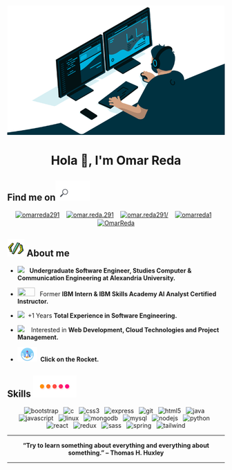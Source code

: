 
<p align="center">
<img src="https://github.com/OmarReda/OmarReda/blob/master/Heading3.gif">
</p>

<h1 align="center">Hola 👋, I'm Omar Reda</h1>

<h2>Find me on<img width="80" src="https://github.com/OmarReda/OmarReda/blob/master/find.gif"> </h2>
<p align="center"> 
<a href="https://linkedin.com/in/omarreda291" target="blank"><img align="center" src="https://cdn.jsdelivr.net/npm/simple-icons@3.0.1/icons/linkedin.svg" alt="omarreda291" height="33" width="33" /></a> &nbsp;&nbsp;
<a href="https://fb.com/omar.reda.291" target="blank"><img align="center" src="https://cdn.jsdelivr.net/npm/simple-icons@3.0.1/icons/facebook.svg" alt="omar.reda.291" height="35" width="35" /></a> &nbsp;&nbsp;
<a href="https://instagram.com/omar.reda291/" target="blank"><img align="center" src="https://cdn.jsdelivr.net/npm/simple-icons@3.0.1/icons/instagram.svg" alt="omar.reda291/" height="35" width="35" /></a> &nbsp;&nbsp;
<a href="https://www.behance.net/omarreda1" target="blank"><img align="center" src="https://cdn.jsdelivr.net/npm/simple-icons@3.0.1/icons/behance.svg" alt="omarreda1" height="40" width="40" /></a> &nbsp;&nbsp;
<a href="https://github.com/OmarReda" target="blank"><img align="center" src="https://cdn.jsdelivr.net/npm/simple-icons@3.0.1/icons/github.svg" alt="OmarReda" height="35" width="35" /></a>
</p>
  
<h2><img width="40" src="https://github.com/OmarReda/OmarReda/blob/master/source.gif"> About me</h2> 

  - <img width="40" src="https://i.dlpng.com/static/png/5516567-transparent-graduation-cap-transparent-graduation-cap-clipart-graduation-cap-transparent-920_569_preview.png">&nbsp;&nbsp; **Undergraduate Software Engineer, Studies Computer & Communication Engineering at Alexandria University.**
    
  - <img width="40" height="20" src="https://www.hecbusinessgame.com/media/IBM-Logo-PNG-Transparent-1024x446.png">&nbsp;&nbsp; Former **IBM Intern & IBM Skills Academy AI Analyst Certified Instructor.**
  
  - <img width="40" src="https://www.internshipwala.com/img/comp.png">&nbsp; +1 Years **Total Experience in Software Engineering.**
  
  - <img width="35" src="https://img.icons8.com/cotton/2x/laptop-coding.png">&nbsp;&nbsp;&nbsp; Interested in **Web Development, Cloud Technologies and Project Management.**

  - <a href="https://github.com/OmarReda/Discovery"><img width="45" src="https://github.com/OmarReda/OmarReda/blob/master/discovery.gif"></a> &nbsp;<strong>Click on the Rocket.</strong>
  

<h2>Skills <img width="100" src="https://github.com/OmarReda/OmarReda/blob/master/skills2.gif"></h2>

<p align="center"><img src="https://devicons.github.io/devicon/devicon.git/icons/bootstrap/bootstrap-plain.svg" alt="bootstrap" width="40" height="40"/> &nbsp; <img src="https://devicons.github.io/devicon/devicon.git/icons/c/c-original.svg" alt="c" width="40" height="40"/> &nbsp; <img src="https://devicons.github.io/devicon/devicon.git/icons/css3/css3-original-wordmark.svg" alt="css3" width="40" height="40"/> &nbsp; <img src="https://devicons.github.io/devicon/devicon.git/icons/express/express-original-wordmark.svg" alt="express" width="40" height="40"/> &nbsp; <img src="https://www.vectorlogo.zone/logos/git-scm/git-scm-icon.svg" alt="git" width="40" height="40"/> &nbsp; <img src="https://devicons.github.io/devicon/devicon.git/icons/html5/html5-original-wordmark.svg" alt="html5" width="40" height="40"/> &nbsp; <img src="https://devicons.github.io/devicon/devicon.git/icons/java/java-original-wordmark.svg" alt="java" width="40" height="40"/> &nbsp; <img src="https://devicons.github.io/devicon/devicon.git/icons/javascript/javascript-original.svg" alt="javascript" width="40" height="40"/> &nbsp; <img src="https://devicons.github.io/devicon/devicon.git/icons/linux/linux-original.svg" alt="linux" width="40" height="40"/> &nbsp; <img src="https://devicons.github.io/devicon/devicon.git/icons/mongodb/mongodb-original-wordmark.svg" alt="mongodb" width="40" height="40"/> &nbsp; <img src="https://devicons.github.io/devicon/devicon.git/icons/mysql/mysql-original-wordmark.svg" alt="mysql" width="40" height="40"/> &nbsp; <img src="https://devicons.github.io/devicon/devicon.git/icons/nodejs/nodejs-original-wordmark.svg" alt="nodejs" width="40" height="40"/> &nbsp; <img src="https://devicons.github.io/devicon/devicon.git/icons/python/python-original.svg" alt="python" width="40" height="40"/> &nbsp; <img src="https://devicons.github.io/devicon/devicon.git/icons/react/react-original-wordmark.svg" alt="react" width="40" height="40"/> &nbsp; <img src="https://devicons.github.io/devicon/devicon.git/icons/redux/redux-original.svg" alt="redux" width="40" height="40"/> &nbsp; <img src="https://devicons.github.io/devicon/devicon.git/icons/sass/sass-original.svg" alt="sass" width="40" height="40"/> &nbsp; <img src="https://www.vectorlogo.zone/logos/springio/springio-icon.svg" alt="spring" width="40" height="40"/> &nbsp; <img src="https://www.vectorlogo.zone/logos/tailwindcss/tailwindcss-icon.svg" alt="tailwind" width="40" height="40"/>
</p>

 
<hr>
<p align="center"><strong>“Try to learn something about everything and everything about something.” – Thomas H. Huxley</strong></p>
<hr>

<!--
**OmarReda/OmarReda** is a ✨ _special_ ✨ repository because its `README.md` (this file) appears on your GitHub profile.

